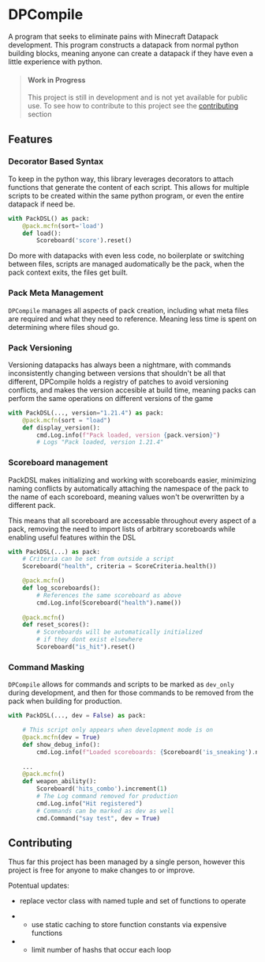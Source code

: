 # DPCompile
A program that seeks to eliminate pains with Minecraft Datapack development. This
program constructs a datapack from normal python building blocks, meaning anyone
can create a datapack if they have even a little experience with python.

> #### Work in Progress
> This project is still in development and is not yet available for public use. To see how to contribute to this project see the [contributing](#contributing) section


## Features

### Decorator Based Syntax
To keep in the python way, this library leverages decorators to attach functions that generate
the content of each script. This allows for multiple scripts to be created within the same
python program, or even the entire datapack if need be.

```python
with PackDSL() as pack:
    @pack.mcfn(sort='load')
    def load():
        Scoreboard('score').reset()
```
Do more with datapacks with even less code, no boilerplate or switching between files, scripts
are managed audomatically be the pack, when the pack context exits, the files get built.

### Pack Meta Management
`DPCompile` manages all aspects of pack creation, including what meta files are required and what they need to reference.
Meaning less time is spent on determining where files shoud go.

### Pack Versioning
Versioning datapacks has always been a nightmare, with commands inconsistently changing 
between versions that shouldn't be all that different, DPCompile holds a registry of
patches to avoid versioning conflicts, and makes the version accesible at build time,
meaning packs can perform the same operations on different versions of the game

```python
with PackDSL(..., version="1.21.4") as pack:
    @pack.mcfn(sort = "load")
    def display_version():
        cmd.Log.info(f"Pack loaded, version {pack.version}")
        # Logs "Pack loaded, version 1.21.4"
```

### Scoreboard management
PackDSL makes initializing and working with scoreboards easier, minimizing naming conflicts
by automatically attaching the namespace of the pack to the name of each scoreboard, meaning values won't be overwritten by a different pack.

This means that all scoreboard are accessable throughout every aspect
of a pack, removing the need to import lists of arbitrary scoreboards while enabling useful features within the DSL

```python
with PackDSL(...) as pack:
    # Criteria can be set from outside a script
    Scoreboard("health", criteria = ScoreCriteria.health())

    @pack.mcfn()
    def log_scoreboards():
        # References the same scoreboard as above
        cmd.Log.info(Scoreboard("health").name())
    
    @pack.mcfn()
    def reset_scores():
        # Scoreboards will be automatically initialized
        # if they dont exist elsewhere
        Scoreboard("is_hit").reset()
```


### Command Masking
`DPCompile` allows for commands and scripts to be marked as `dev_only` during development, and then for those commands to be removed from the pack when building for production.
```python
with PackDSL(..., dev = False) as pack:

    # This script only appears when development mode is on
    @pack.mcfn(dev = True)
    def show_debug_info():
        cmd.Log.info(f"Loaded scoreboards: {Scoreboard('is_sneaking').name()}")
    
    ...
    @pack.mcfn()
    def weapon_ability():
        Scoreboard('hits_combo').increment(1)
        # The Log command removed for production
        cmd.Log.info("Hit registered")
        # Commands can be marked as dev as well
        cmd.Command("say test", dev = True)
```

## Contributing
Thus far this project has been managed by a single person, however this project is free for anyone to make changes to or improve.


Potentual updates:
- replace vector class with named tuple and set of functions to operate
- - use static caching to store function constants via expensive functions

- - limit number of hashs that occur each loop

